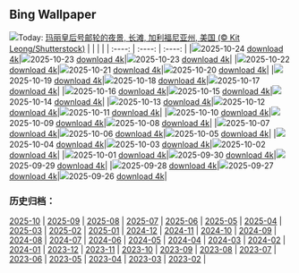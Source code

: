 ## Bing Wallpaper
![](https://cn.bing.com/th?id=OHR.QueenMary_ZH-CN0468294074_UHD.jpg&w=1000)Today: [玛丽皇后号邮轮的夜景, 长滩, 加利福尼亚州, 美国 (© Kit Leong/Shutterstock)](https://cn.bing.com/th?id=OHR.QueenMary_ZH-CN0468294074_UHD.jpg&rf=LaDigue_UHD.jpg&pid=hp&w=3840&h=2160&rs=1&c=4)
|      |      |      |
| :----: | :----: | :----: |
|![](https://cn.bing.com/th?id=OHR.QueenMary_ZH-CN0468294074_UHD.jpg&pid=hp&w=384&h=216&rs=1&c=4)2025-10-24 [download 4k](https://cn.bing.com/th?id=OHR.QueenMary_ZH-CN0468294074_UHD.jpg&rf=LaDigue_UHD.jpg&pid=hp&w=3840&h=2160&rs=1&c=4)|![](https://cn.bing.com/th?id=OHR.SnowLeopard_ZH-CN6644701381_UHD.jpg&pid=hp&w=384&h=216&rs=1&c=4)2025-10-23 [download 4k](https://cn.bing.com/th?id=OHR.SnowLeopard_ZH-CN6644701381_UHD.jpg&rf=LaDigue_UHD.jpg&pid=hp&w=3840&h=2160&rs=1&c=4)|![](https://cn.bing.com/th?id=OHR.SnowLeopard_ZH-CN6644701381_UHD.jpg&pid=hp&w=384&h=216&rs=1&c=4)2025-10-23 [download 4k](https://cn.bing.com/th?id=OHR.SnowLeopard_ZH-CN6644701381_UHD.jpg&rf=LaDigue_UHD.jpg&pid=hp&w=3840&h=2160&rs=1&c=4)|
|![](https://cn.bing.com/th?id=OHR.BulgariaRocks_ZH-CN0234903972_UHD.jpg&pid=hp&w=384&h=216&rs=1&c=4)2025-10-22 [download 4k](https://cn.bing.com/th?id=OHR.BulgariaRocks_ZH-CN0234903972_UHD.jpg&rf=LaDigue_UHD.jpg&pid=hp&w=3840&h=2160&rs=1&c=4)|![](https://cn.bing.com/th?id=OHR.ToucanForest_ZH-CN0072036253_UHD.jpg&pid=hp&w=384&h=216&rs=1&c=4)2025-10-21 [download 4k](https://cn.bing.com/th?id=OHR.ToucanForest_ZH-CN0072036253_UHD.jpg&rf=LaDigue_UHD.jpg&pid=hp&w=3840&h=2160&rs=1&c=4)|![](https://cn.bing.com/th?id=OHR.HoffmansSloth_ZH-CN7563408641_UHD.jpg&pid=hp&w=384&h=216&rs=1&c=4)2025-10-20 [download 4k](https://cn.bing.com/th?id=OHR.HoffmansSloth_ZH-CN7563408641_UHD.jpg&rf=LaDigue_UHD.jpg&pid=hp&w=3840&h=2160&rs=1&c=4)|
|![](https://cn.bing.com/th?id=OHR.AppleHarvest_ZH-CN7317228007_UHD.jpg&pid=hp&w=384&h=216&rs=1&c=4)2025-10-19 [download 4k](https://cn.bing.com/th?id=OHR.AppleHarvest_ZH-CN7317228007_UHD.jpg&rf=LaDigue_UHD.jpg&pid=hp&w=3840&h=2160&rs=1&c=4)|![](https://cn.bing.com/th?id=OHR.SilburyHill_ZH-CN6666447580_UHD.jpg&pid=hp&w=384&h=216&rs=1&c=4)2025-10-18 [download 4k](https://cn.bing.com/th?id=OHR.SilburyHill_ZH-CN6666447580_UHD.jpg&rf=LaDigue_UHD.jpg&pid=hp&w=3840&h=2160&rs=1&c=4)|![](https://cn.bing.com/th?id=OHR.RockRiverFalls_ZH-CN6532185546_UHD.jpg&pid=hp&w=384&h=216&rs=1&c=4)2025-10-17 [download 4k](https://cn.bing.com/th?id=OHR.RockRiverFalls_ZH-CN6532185546_UHD.jpg&rf=LaDigue_UHD.jpg&pid=hp&w=3840&h=2160&rs=1&c=4)|
|![](https://cn.bing.com/th?id=OHR.SiberianLynx_ZH-CN0749166653_UHD.jpg&pid=hp&w=384&h=216&rs=1&c=4)2025-10-16 [download 4k](https://cn.bing.com/th?id=OHR.SiberianLynx_ZH-CN0749166653_UHD.jpg&rf=LaDigue_UHD.jpg&pid=hp&w=3840&h=2160&rs=1&c=4)|![](https://cn.bing.com/th?id=OHR.AmethystLaccaria_ZH-CN0643667280_UHD.jpg&pid=hp&w=384&h=216&rs=1&c=4)2025-10-15 [download 4k](https://cn.bing.com/th?id=OHR.AmethystLaccaria_ZH-CN0643667280_UHD.jpg&rf=LaDigue_UHD.jpg&pid=hp&w=3840&h=2160&rs=1&c=4)|![](https://cn.bing.com/th?id=OHR.OiaSantorini_ZH-CN0531650189_UHD.jpg&pid=hp&w=384&h=216&rs=1&c=4)2025-10-14 [download 4k](https://cn.bing.com/th?id=OHR.OiaSantorini_ZH-CN0531650189_UHD.jpg&rf=LaDigue_UHD.jpg&pid=hp&w=3840&h=2160&rs=1&c=4)|
|![](https://cn.bing.com/th?id=OHR.HinterseeWaterfall_ZH-CN0432994081_UHD.jpg&pid=hp&w=384&h=216&rs=1&c=4)2025-10-13 [download 4k](https://cn.bing.com/th?id=OHR.HinterseeWaterfall_ZH-CN0432994081_UHD.jpg&rf=LaDigue_UHD.jpg&pid=hp&w=3840&h=2160&rs=1&c=4)|![](https://cn.bing.com/th?id=OHR.SaranacLake_ZH-CN0224689397_UHD.jpg&pid=hp&w=384&h=216&rs=1&c=4)2025-10-12 [download 4k](https://cn.bing.com/th?id=OHR.SaranacLake_ZH-CN0224689397_UHD.jpg&rf=LaDigue_UHD.jpg&pid=hp&w=3840&h=2160&rs=1&c=4)|![](https://cn.bing.com/th?id=OHR.WoodDuckHen_ZH-CN9558916773_UHD.jpg&pid=hp&w=384&h=216&rs=1&c=4)2025-10-11 [download 4k](https://cn.bing.com/th?id=OHR.WoodDuckHen_ZH-CN9558916773_UHD.jpg&rf=LaDigue_UHD.jpg&pid=hp&w=3840&h=2160&rs=1&c=4)|
|![](https://cn.bing.com/th?id=OHR.MonurikiFiji_ZH-CN9178115886_UHD.jpg&pid=hp&w=384&h=216&rs=1&c=4)2025-10-10 [download 4k](https://cn.bing.com/th?id=OHR.MonurikiFiji_ZH-CN9178115886_UHD.jpg&rf=LaDigue_UHD.jpg&pid=hp&w=3840&h=2160&rs=1&c=4)|![](https://cn.bing.com/th?id=OHR.WebbPillars_ZH-CN9054137596_UHD.jpg&pid=hp&w=384&h=216&rs=1&c=4)2025-10-09 [download 4k](https://cn.bing.com/th?id=OHR.WebbPillars_ZH-CN9054137596_UHD.jpg&rf=LaDigue_UHD.jpg&pid=hp&w=3840&h=2160&rs=1&c=4)|![](https://cn.bing.com/th?id=OHR.OctopusCyanea_ZH-CN8948609460_UHD.jpg&pid=hp&w=384&h=216&rs=1&c=4)2025-10-08 [download 4k](https://cn.bing.com/th?id=OHR.OctopusCyanea_ZH-CN8948609460_UHD.jpg&rf=LaDigue_UHD.jpg&pid=hp&w=3840&h=2160&rs=1&c=4)|
|![](https://cn.bing.com/th?id=OHR.RidgwayAspens_ZH-CN8735375502_UHD.jpg&pid=hp&w=384&h=216&rs=1&c=4)2025-10-07 [download 4k](https://cn.bing.com/th?id=OHR.RidgwayAspens_ZH-CN8735375502_UHD.jpg&rf=LaDigue_UHD.jpg&pid=hp&w=3840&h=2160&rs=1&c=4)|![](https://cn.bing.com/th?id=OHR.AnshunBridge_ZH-CN8392458102_UHD.jpg&pid=hp&w=384&h=216&rs=1&c=4)2025-10-06 [download 4k](https://cn.bing.com/th?id=OHR.AnshunBridge_ZH-CN8392458102_UHD.jpg&rf=LaDigue_UHD.jpg&pid=hp&w=3840&h=2160&rs=1&c=4)|![](https://cn.bing.com/th?id=OHR.TeacherOwl_ZH-CN8289875605_UHD.jpg&pid=hp&w=384&h=216&rs=1&c=4)2025-10-05 [download 4k](https://cn.bing.com/th?id=OHR.TeacherOwl_ZH-CN8289875605_UHD.jpg&rf=LaDigue_UHD.jpg&pid=hp&w=3840&h=2160&rs=1&c=4)|
|![](https://cn.bing.com/th?id=OHR.DragonEndeavour_ZH-CN8160066040_UHD.jpg&pid=hp&w=384&h=216&rs=1&c=4)2025-10-04 [download 4k](https://cn.bing.com/th?id=OHR.DragonEndeavour_ZH-CN8160066040_UHD.jpg&rf=LaDigue_UHD.jpg&pid=hp&w=3840&h=2160&rs=1&c=4)|![](https://cn.bing.com/th?id=OHR.SkyeHeather_ZH-CN2820283990_UHD.jpg&pid=hp&w=384&h=216&rs=1&c=4)2025-10-03 [download 4k](https://cn.bing.com/th?id=OHR.SkyeHeather_ZH-CN2820283990_UHD.jpg&rf=LaDigue_UHD.jpg&pid=hp&w=3840&h=2160&rs=1&c=4)|![](https://cn.bing.com/th?id=OHR.OxbowBend_ZH-CN7211791969_UHD.jpg&pid=hp&w=384&h=216&rs=1&c=4)2025-10-02 [download 4k](https://cn.bing.com/th?id=OHR.OxbowBend_ZH-CN7211791969_UHD.jpg&rf=LaDigue_UHD.jpg&pid=hp&w=3840&h=2160&rs=1&c=4)|
|![](https://cn.bing.com/th?id=OHR.YosemiteClark_ZH-CN7179533292_UHD.jpg&pid=hp&w=384&h=216&rs=1&c=4)2025-10-01 [download 4k](https://cn.bing.com/th?id=OHR.YosemiteClark_ZH-CN7179533292_UHD.jpg&rf=LaDigue_UHD.jpg&pid=hp&w=3840&h=2160&rs=1&c=4)|![](https://cn.bing.com/th?id=OHR.EucalyptusKoala_ZH-CN6942451940_UHD.jpg&pid=hp&w=384&h=216&rs=1&c=4)2025-09-30 [download 4k](https://cn.bing.com/th?id=OHR.EucalyptusKoala_ZH-CN6942451940_UHD.jpg&rf=LaDigue_UHD.jpg&pid=hp&w=3840&h=2160&rs=1&c=4)|![](https://cn.bing.com/th?id=OHR.HoutenHouses_ZH-CN6776452438_UHD.jpg&pid=hp&w=384&h=216&rs=1&c=4)2025-09-29 [download 4k](https://cn.bing.com/th?id=OHR.HoutenHouses_ZH-CN6776452438_UHD.jpg&rf=LaDigue_UHD.jpg&pid=hp&w=3840&h=2160&rs=1&c=4)|
|![](https://cn.bing.com/th?id=OHR.PienzaItaly_ZH-CN6564335348_UHD.jpg&pid=hp&w=384&h=216&rs=1&c=4)2025-09-28 [download 4k](https://cn.bing.com/th?id=OHR.PienzaItaly_ZH-CN6564335348_UHD.jpg&rf=LaDigue_UHD.jpg&pid=hp&w=3840&h=2160&rs=1&c=4)|![](https://cn.bing.com/th?id=OHR.TankLakes_ZH-CN6402368934_UHD.jpg&pid=hp&w=384&h=216&rs=1&c=4)2025-09-27 [download 4k](https://cn.bing.com/th?id=OHR.TankLakes_ZH-CN6402368934_UHD.jpg&rf=LaDigue_UHD.jpg&pid=hp&w=3840&h=2160&rs=1&c=4)|![](https://cn.bing.com/th?id=OHR.AutumnChipmunk_ZH-CN6224482683_UHD.jpg&pid=hp&w=384&h=216&rs=1&c=4)2025-09-26 [download 4k](https://cn.bing.com/th?id=OHR.AutumnChipmunk_ZH-CN6224482683_UHD.jpg&rf=LaDigue_UHD.jpg&pid=hp&w=3840&h=2160&rs=1&c=4)|

### 历史归档：
[2025-10](/zh-cn/picture/2025-10/) | [2025-09](/zh-cn/picture/2025-09/) | [2025-08](/zh-cn/picture/2025-08/) | [2025-07](/zh-cn/picture/2025-07/) | [2025-06](/zh-cn/picture/2025-06/) | [2025-05](/zh-cn/picture/2025-05/) | [2025-04](/zh-cn/picture/2025-04/) | [2025-03](/zh-cn/picture/2025-03/) | 
[2025-02](/zh-cn/picture/2025-02/) | [2025-01](/zh-cn/picture/2025-01/) | [2024-12](/zh-cn/picture/2024-12/) | [2024-11](/zh-cn/picture/2024-11/) | [2024-10](/zh-cn/picture/2024-10/) | [2024-09](/zh-cn/picture/2024-09/) | [2024-08](/zh-cn/picture/2024-08/) | [2024-07](/zh-cn/picture/2024-07/) | 
[2024-06](/zh-cn/picture/2024-06/) | [2024-05](/zh-cn/picture/2024-05/) | [2024-04](/zh-cn/picture/2024-04/) | [2024-03](/zh-cn/picture/2024-03/) | [2024-02](/zh-cn/picture/2024-02/) | [2024-01](/zh-cn/picture/2024-01/) | [2023-12](/zh-cn/picture/2023-12/) | [2023-11](/zh-cn/picture/2023-11/) | 
[2023-10](/zh-cn/picture/2023-10/) | [2023-09](/zh-cn/picture/2023-09/) | [2023-08](/zh-cn/picture/2023-08/) | [2023-07](/zh-cn/picture/2023-07/) | [2023-06](/zh-cn/picture/2023-06/) | [2023-05](/zh-cn/picture/2023-05/) | [2023-04](/zh-cn/picture/2023-04/) | [2023-03](/zh-cn/picture/2023-03/) | 
[2023-02](/zh-cn/picture/2023-02/) | 